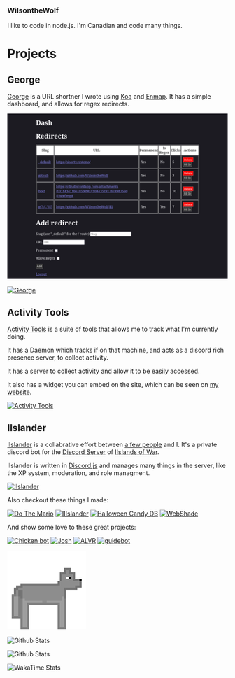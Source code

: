 ### WilsontheWolf

I like to code in node.js. I'm Canadian and code many things.

# Projects

## George

[George](https://github.com/WilsontheWolf/George) is a URL shortner I wrote using [Koa](https://koajs.com/) and [Enmap](https://enmap.evie.dev). It has a simple dashboard, and allows for regex redirects. 

![George's DashBoard](https://github.com/WilsontheWolf/WilsontheWolf/blob/master/George-Dash.png)

[![George](https://github-readme-stats.vercel.app/api/pin/?username=WilsontheWolf&repo=George&theme=radical)](https://github.com/WilsontheWolf/George)

## Activity Tools

[Activity Tools](https://github.com/WilsontheWolf/Activity-Tools) is a suite of tools that allows me to track what I'm currently doing. 

It has a Daemon which tracks if on that machine, and acts as a discord rich presence server, to collect activity.

It has a server to collect activity and allow it to be easily accessed.

It also has a widget you can embed on the site, which can be seen on [my website](https://shorty.systems/).

[![Activity Tools](https://github-readme-stats.vercel.app/api/pin/?username=WilsontheWolf&repo=Activity-Tools&theme=radical)](https://github.com/WilsontheWolf/Activity-Tools)

## IIslander
[IIslander](https://github.com/IIoW/IIslander) is a collabrative effort between [a few people](https://github.com/orgs/IIoW/people) and I. It's a private discord bot for the [Discord Server](https://discord.gg/c3NQd47) of [IIslands of War](https://store.steampowered.com/app/1162470/IIslands_of_War/).

IIslander is written in [Discord.js](https://discord.js.org/) and manages many things in the server, like the XP system, moderation, and role managment. 

[![IIslander](https://github-readme-stats.vercel.app/api/pin/?username=IIoW&repo=IIslander&theme=radical&show_owner=true)](https://github.com/IIoW/IIslander)

Also checkout these things I made:

[![Do The Mario](https://github-readme-stats.vercel.app/api/pin/?username=WilsontheWolf&repo=DoTheMario&theme=radical)](https://github.com/WilsontheWolf/DoTheMario)
[![IIIslander](https://github-readme-stats.vercel.app/api/pin/?username=WilsontheWolf&repo=isfb&theme=radical)](https://github.com/WilsontheWolf/isfb) <!-- Yes I wrote 2 of them  -->
[![Halloween Candy DB](https://github-readme-stats.vercel.app/api/pin/?username=WilsontheWolf&repo=halloween-candy-db&theme=radical)](https://github.com/WilsontheWolf/halloween-candy-db)
[![WebShade](https://github-readme-stats.vercel.app/api/pin/?username=WilsontheWolf&repo=WebShade&theme=radical)](https://github.com/IIoW/WebShade)

And show some love to these great projects:

[![Chicken bot](https://github-readme-stats.vercel.app/api/pin/?username=Chicken&repo=ChickenBot&show_owner=true&theme=radical)](https://github.com/Chicken/ChickenBot)
[![Josh](https://github-readme-stats.vercel.app/api/pin/?username=eslachance&repo=josh&show_owner=true&theme=radical)](https://github.com/eslachance/josh)
[![ALVR](https://github-readme-stats.vercel.app/api/pin/?username=ALVR-org&repo=ALVR&show_owner=true&theme=radical)](https://github.com/ALVR-org/ALVR)
[![guidebot](https://github-readme-stats.vercel.app/api/pin/?username=Skyra-Project&repo=Skyra&show_owner=true&theme=radical)](https://github.com/Skyra-Project/Skyra)

![Wolf](https://github.com/WilsontheWolf/WilsontheWolf/blob/master/Wolf.gif)

![Github Stats](https://github-readme-stats.vercel.app/api?username=WilsontheWolf&show_icons=true&theme=radical&count_private=true)

![Github Stats](https://github-readme-stats.vercel.app/api/top-langs/?username=WilsontheWolf&&show_icons=true&theme=radical&count_private=true&layout=compact)

![WakaTime Stats](https://github-readme-stats.vercel.app/api/wakatime?username=WilsontheWolf&theme=radical&layout=compact)
